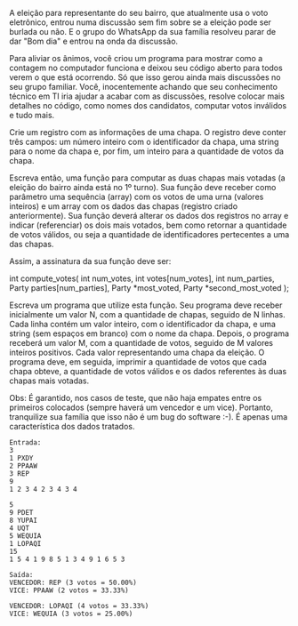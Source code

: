 A eleição para representante do seu bairro, que atualmente usa o voto eletrônico, entrou numa discussão sem fim sobre se a eleição pode ser burlada ou não. E o grupo do WhatsApp da sua família resolveu parar de dar "Bom dia" e entrou na onda da discussão.

Para aliviar os ânimos, você criou um programa para mostrar como a contagem no computador funciona e deixou seu código aberto para todos verem o que está ocorrendo. Só que isso gerou ainda mais discussões no seu grupo familiar. Você, inocentemente achando que seu conhecimento técnico em TI iria ajudar a acabar com as discussões, resolve colocar mais detalhes no código, como nomes dos candidatos, computar votos inválidos e tudo mais.

Crie um registro com as informações de uma chapa. O registro deve conter três campos: um número inteiro com o identificador da chapa, uma string para o nome da chapa e, por fim, um inteiro para a quantidade de votos da chapa.

Escreva então, uma função para computar as duas chapas mais votadas (a eleição do bairro ainda está no 1º turno). Sua função deve receber como parâmetro uma sequência (array) com os votos de uma urna (valores inteiros) e um array com os dados das chapas (registro criado anteriormente). Sua função deverá alterar os dados dos registros no array e indicar (referenciar) os dois mais votados, bem como retornar a quantidade de votos válidos, ou seja a quantidade de identificadores pertecentes a uma das chapas.

Assim, a assinatura da sua função deve ser:

int compute_votes(
  int num_votes, int votes[num_votes],
  int num_parties, Party parties[num_parties],
  Party *most_voted, Party *second_most_voted
);

Escreva um programa que utilize esta função. Seu programa deve receber inicialmente um valor N, com a quantidade de chapas, seguido de N linhas. Cada linha contém um valor inteiro, com o identificador da chapa, e uma string (sem espaços em branco) com o nome da chapa. Depois, o programa receberá um valor M, com a quantidade de votos, seguido de M valores inteiros positivos. Cada valor representando uma chapa da eleição. O programa deve, em seguida, imprimir a quantidade de votos que cada chapa obteve, a quantidade de votos válidos e os dados referentes às duas chapas mais votadas.

​Obs: É garantido, nos casos de teste, que não haja empates entre os primeiros colocados (sempre haverá um vencedor e um vice). Portanto, tranquilize sua família que isso não é um bug do software :-). É apenas uma característica dos dados tratados.

```
Entrada:
3
1 PXDY
2 PPAAW
3 REP
9
1 2 3 4 2 3 4 3 4

5 
9 PDET
8 YUPAI
4 UQT
5 WEQUIA
1 LOPAQI
15
1 5 4 1 9 8 5 1 3 4 9 1 6 5 3
```

```
Saída:
VENCEDOR: REP (3 votos = 50.00%)
VICE: PPAAW (2 votos = 33.33%)

VENCEDOR: LOPAQI (4 votos = 33.33%)
VICE: WEQUIA (3 votos = 25.00%)
```